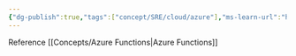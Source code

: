 ```yaml
---
{"dg-publish":true,"tags":["concept/SRE/cloud/azure"],"ms-learn-url":"https://learn.microsoft.com/en-us/azure/azure-functions/durable/durable-functions-overview?tabs=in-process%2Cnodejs-v3%2Cv1-model&pivots=csharp","definition":"Durable Functions is an extension of Azure Functions that lets you write stateful functions in a serverless compute environment.","permalink":"/concepts/azure-durable-functions/","dgPassFrontmatter":true}
---
```


Reference [[Concepts/Azure Functions\|Azure Functions]]